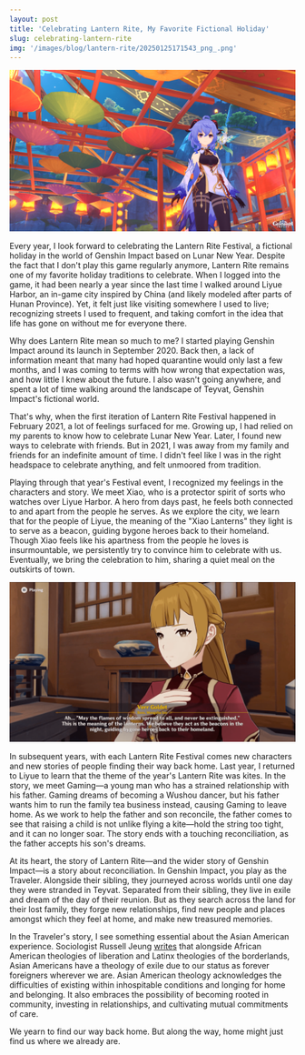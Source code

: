```yaml
---
layout: post
title: 'Celebrating Lantern Rite, My Favorite Fictional Holiday'
slug: celebrating-lantern-rite
img: '/images/blog/lantern-rite/20250125171543_png_.png'
---
```


![Screenshot of outdoor decorations in Genshin Impact with hanging lanterns, colorful umbrellas, and banners. My character Ganyu is posing for the photo.](/images/blog/lantern-rite/20250125171543_png_.png)

Every year, I look forward to celebrating the Lantern Rite Festival, a fictional holiday in the world of Genshin Impact based on Lunar New Year. Despite the fact that I don't play this game regularly anymore, Lantern Rite remains one of my favorite holiday traditions to celebrate. When I logged into the game, it had been nearly a year since the last time I walked around Liyue Harbor, an in-game city inspired by China (and likely modeled after parts of Hunan Province). Yet, it felt just like visiting somewhere I used to live; recognizing streets I used to frequent, and taking comfort in the idea that life has gone on without me for everyone there.

Why does Lantern Rite mean so much to me? I started playing Genshin Impact around its launch in September 2020. Back then, a lack of information meant that many had hoped quarantine would only last a few months, and I was coming to terms with how wrong that expectation was, and how little I knew about the future. I also wasn't going anywhere, and spent a lot of time walking around the landscape of Teyvat, Genshin Impact's fictional world.

That's why, when the first iteration of Lantern Rite Festival happened in February 2021, a lot of feelings surfaced for me. Growing up, I had relied on my parents to know how to celebrate Lunar New Year. Later, I found new ways to celebrate with friends. But in 2021, I was away from my family and friends for an indefinite amount of time. I didn't feel like I was in the right headspace to celebrate anything, and felt unmoored from tradition.

Playing through that year's Festival event, I recognized my feelings in the characters and story. We meet Xiao, who is a protector spirit of sorts who watches over Liyue Harbor. A hero from days past, he feels both connected to and apart from the people he serves. As we explore the city, we learn that for the people of Liyue, the meaning of the "Xiao Lanterns" they light is to serve as a beacon, guiding bygone heroes back to their homeland. Though Xiao feels like his apartness from the people he loves is insurmountable, we persistently try to convince him to celebrate with us. Eventually, we bring the celebration to him, sharing a quiet meal on the outskirts of town.

![Dialogue from Lantern Rite 2021. Ah... "May the flames of wisdom spread to all, and never be extinguished." This is the meaning of the lanterns. We believe they act as beacons in the night, guiding bygone heroes back to their homeland.](/images/blog/lantern-rite/dialogue.png)

In subsequent years, with each Lantern Rite Festival comes new characters and new stories of people finding their way back home. Last year, I returned to Liyue to learn that the theme of the year's Lantern Rite was kites. In the story, we meet Gaming—a young man who has a strained relationship with his father. Gaming dreams of becoming a Wushou dancer, but his father wants him to run the family tea business instead, causing Gaming to leave home. As we work to help the father and son reconcile, the father comes to see that raising a child is not unlike flying a kite—hold the string too tight, and it can no longer soar. The story ends with a touching reconciliation, as the father accepts his son's dreams.

At its heart, the story of Lantern Rite—and the wider story of Genshin Impact—is a story about reconciliation. In Genshin Impact, you play as the Traveler. Alongside their sibling, they journeyed across worlds until one day they were stranded in Teyvat. Separated from their sibling, they live in exile and dream of the day of their reunion. But as they search across the land for their lost family, they forge new relationships, find new people and places amongst which they feel at home, and make new treasured memories.

In the Traveler's story, I see something essential about the Asian American experience. Sociologist Russell Jeung [writes](https://www.inheritancemag.com/stories/an-exiles-dream-for-justice) that alongside African American theologies of liberation and Latinx theologies of the borderlands, Asian Americans have a theology of exile due to our status as forever foreigners wherever we are. Asian American theology acknowledges the difficulties of existing within inhospitable conditions and longing for home and belonging. It also embraces the possibility of becoming rooted in community, investing in relationships, and cultivating mutual commitments of care.

We yearn to find our way back home. But along the way, home might just find us where we already are.
